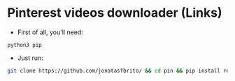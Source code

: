 # Pinterest videos downloader (Links)

- First of all, you'll need:
```shell
python3 pip
```

- Just run:
```bash
git clone https://github.com/jonatasfbrito/ && cd pin && pip install requests && python3 pin.py
```
